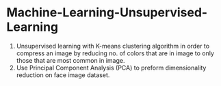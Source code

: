 # Machine-Learning-Unsupervised-Learning
1) Unsupervised learning with K-means clustering algorithm in order to compress an image by reducing no. of colors that are in
image to only those that are most common in image.
2) Use Principal Component Analysis (PCA) to preform dimensionality reduction on face image dataset.
